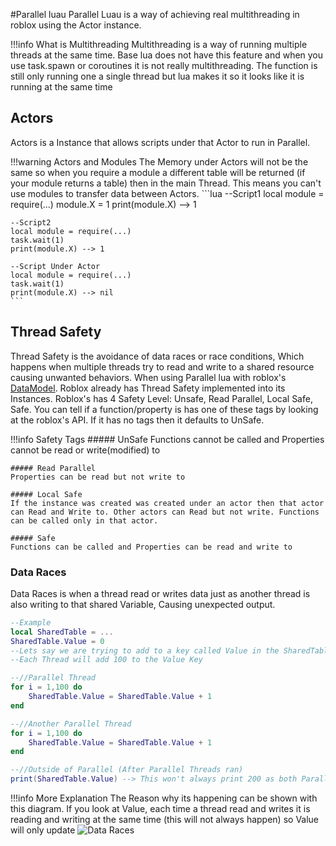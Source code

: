 #Parallel luau
Parallel Luau is a way of achieving real multithreading in roblox using the Actor instance.

!!!info What is Multithreading
    Multithreading is a way of running multiple threads at the same time. Base lua does not have this feature and when you use task.spawn or coroutines it is not really multithreading. The function is still only running one a single thread but lua makes it so it looks like it is running at the same time

## Actors
Actors is a Instance that allows scripts under that Actor to run in Parallel. 

!!!warning Actors and Modules
    The Memory under Actors will not be the same so when you require a module a different table will be returned (if your module returns a table) then in the main Thread. This means you can't use modules to transfer data between Actors. 
    ```lua
    --Script1
    local module = require(...)
    module.X = 1
    print(module.X) --> 1

    --Script2 
    local module = require(...)
    task.wait(1)
    print(module.X) --> 1

    --Script Under Actor
    local module = require(...)
    task.wait(1)
    print(module.X) --> nil 
    ```
## Thread Safety
Thread Safety is the avoidance of data races or race conditions, Which happens when multiple threads try to read and write to a shared resource causing unwanted behaviors. When using Parallel lua with roblox's [DataModel](https://create.roblox.com/docs/en-us/reference/engine/classes/DataModel). Roblox already has Thread Safety implemented into its Instances. Roblox's has 4 Safety Level: Unsafe, Read Parallel, Local Safe, Safe. You can tell if a function/property is has one of these tags by looking at the roblox's API. If it has no tags then it defaults to UnSafe.

!!!info Safety Tags
    ##### UnSafe
    Functions cannot be called and Properties cannot be read or write(modified) to

    ##### Read Parallel
    Properties can be read but not write to 

    ##### Local Safe
    If the instance was created was created under an actor then that actor can Read and Write to. Other actors can Read but not write. Functions can be called only in that actor.

    ##### Safe
    Functions can be called and Properties can be read and write to

### Data Races
Data Races is when a thread read or writes data just as another thread is also writing to that shared Variable, Causing unexpected output. 
```lua
--Example
local SharedTable = ...
SharedTable.Value = 0
--Lets say we are trying to add to a key called Value in the SharedTable
--Each Thread will add 100 to the Value Key

--//Parallel Thread
for i = 1,100 do
    SharedTable.Value = SharedTable.Value + 1
end

--//Another Parallel Thread
for i = 1,100 do
    SharedTable.Value = SharedTable.Value + 1
end

--//Outside of Parallel (After Parallel Threads ran)
print(SharedTable.Value) --> This won't always print 200 as both Parallel are writing to The Value at the same time which can over lap
```
!!!info More Explanation
    The Reason why its happening can be shown with this diagram. If you look at Value, each time a thread read and writes it is reading and writing at the same time (this will not always happen) so Value will only update
    ![Data Races](https://raw.githubusercontent.com/haotian2006/HelperDocs-contributions/master/Images/ThreadSafety.png)